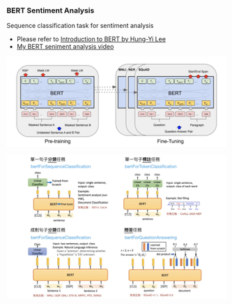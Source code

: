 ### BERT Sentiment Analysis

Sequence classification task for sentiment analysis
* Please refer to [Introduction to BERT by Hung-Yi Lee](https://youtu.be/UYPa347-DdE)
* [My BERT seniment analysis video](https://www.linkedin.com/posts/joseph-huang-793541167_i-trained-an-nlp-model-to-predict-the-sentiment-activity-6628126347137028096-3Et9)

![BERT model for transfer learning: use a pre-trained BERT model and fine tune for your downstream NLP tasks](images/bert-2phase.jpg)

![4 NLP tasks based on a fine-tuned BERT model](images/bert_fine_tuning_tasks.jpg)
